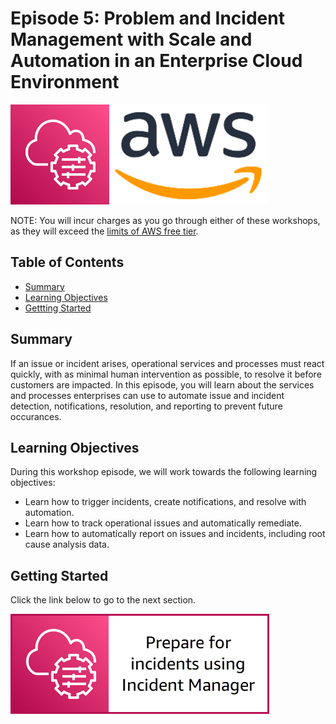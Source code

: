 # Episode 5: Problem and Incident Management with Scale and Automation in an Enterprise Cloud Environment

![](media/ssm-aws-logo.png)

NOTE: You will incur charges as you go through either of these workshops, as they will exceed the [limits of AWS free tier](http://docs.aws.amazon.com/awsaccountbilling/latest/aboutv2/free-tier-limits.html).

## Table of Contents

- [Summary](#summary)
- [Learning Objectives](#learning-objectives)
- [Gettting Started](#getting-started)

## Summary

If an issue or incident arises, operational services and processes must react quickly, with as minimal human intervention as possible, to resolve it before customers are impacted. In this episode, you will learn about the services and processes enterprises can use to automate issue and incident detection, notifications, resolution, and reporting to prevent future occurances.

## Learning Objectives

During this workshop episode, we will work towards the following learning objectives:

- Learn how to trigger incidents, create notifications, and resolve with automation.
- Learn how to track operational issues and automatically remediate.
- Learn how to automatically report on issues and incidents, including root cause analysis data.

## Getting Started

Click the link below to go to the next section.

[![](media/episode-05-step-01-prepare.png)](/episode-05-step-01-enable-incident.md)